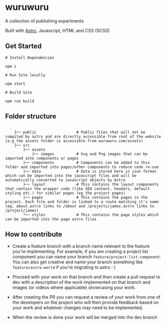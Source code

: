 # wuruwuru
A collection of publishing experiments

Built with [Astro](https://astro.build/), Javascript, HTML and CSS (SCSS)

## Get Started

```
# Install Dependencies

npm i

# Run Site locally

npm start

# Build Site

npm run build
```

## Folder structure

```
  .
    ├── public                  # Public files that will not be compiled by astro and are directly accessible from root of the website (e.g the assets folder is accessible from wuruwuru.com/assets)
    ├── src
        ├── assets
            ├── images          # Svg and Png images that can be imported into components or pages
        ├── components          # Components can be added to this folder and imported into pages/other components to reduce code re-use
        ├── data                # Data is stored here in json format which can be imported into the javascript files and will be automatically converted to Javascript objects by Astro
        ├── layout              # This contains the layout components that contain the wrapper code (like SEO content, headers, default styling etc.) for similar pages (eg the project pages) 
        ├── pages               # This contains the pages in the project. Each file and folder is linked to a route matching it's name (eg. about.astro links to /about and /projects/james.astro links to /project/james)
        └── styles              # This contains the page styles which can be imported into the page astro files 
```

## How to contribute 

- Create a feature branch with a branch name relevant to the feature you're implementing. For example, if you are creating a project list component you can name your branch `feature/project-list-component`. 
You can also get creative and name your branch something like `feature/astro-world` if you're migrating to astro : )

- Proceed with your work on that branch and then create a pull request to dev with a description of the work implemented on that branch and images (or videos where applicable) showcasing your work.

- After creating the PR you can request a review of your work from one of the developers on the project who will then provide feedback based on your work and whatever changes may need to be implemented.

- When the review is done your work will be merged into the dev branch
